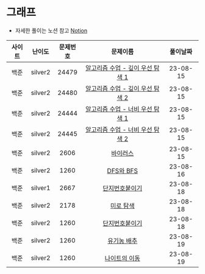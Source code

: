 # 그래프

- 자세한 풀이는 노션 참고
[Notion](https://xxjo053.notion.site/xxjo053/de21b1d40087438b9126682f6bc5f8ba)

| 사이트 |   난이도   | 문제번호  |                                           문제이름                                           |   풀이날짜   |
|:---:|:-------:|:-----:|:----------------------------------------------------------------------------------------:|:--------:|
| 백준  | silver2 | 24479 | <a href="https://www.acmicpc.net/problem/24479" target="_blank">알고리즘 수업 - 깊이 우선 탐색 1</a> | 23-08-15 |
| 백준  | silver2 | 24480 | <a href="https://www.acmicpc.net/problem/24480" target="_blank">알고리즘 수업 - 깊이 우선 탐색 2</a> | 23-08-15 |
| 백준  | silver2 | 24444 | <a href="https://www.acmicpc.net/problem/24444" target="_blank">알고리즘 수업 - 너비 우선 탐색 1</a> | 23-08-15 |
| 백준  | silver2 | 24445 | <a href="https://www.acmicpc.net/problem/24445" target="_blank">알고리즘 수업 - 너비 우선 탐색 2</a> | 23-08-15 |
| 백준  | silver2 | 2606  |         <a href="https://www.acmicpc.net/problem/2606" target="_blank">바이러스</a>          | 23-08-15 |
| 백준  | silver2 | 1260  |       <a href="https://www.acmicpc.net/problem/1260" target="_blank">DFS와 BFS</a>        | 23-08-16 |
| 백준  | silver1 | 2667  |        <a href="https://www.acmicpc.net/problem/2667" target="_blank">단지번호붙이기</a>        | 23-08-18 |
| 백준  | silver2 | 2178  |         <a href="https://www.acmicpc.net/problem/2178" target="_blank">미로 탐색</a>         | 23-08-18 |
| 백준  | silver2 | 1260  |        <a href="https://www.acmicpc.net/problem/2667" target="_blank">단지번호붙이기</a>        | 23-08-18 |
| 백준  | silver2 | 1260  |        <a href="https://www.acmicpc.net/problem/1012" target="_blank">유기농 배추</a>         | 23-08-19 |
| 백준  | silver2 | 1260  |        <a href="https://www.acmicpc.net/problem/7562" target="_blank">나이트의 이동</a>        | 23-08-19 |
 
